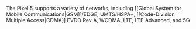 The Pixel 5 supports a variety of networks, including [[Global System for Mobile Communications|GSM]]/EDGE, UMTS/HSPA+, [[Code-Division Multiple Access|CDMA]] EVDO Rev A, WCDMA, LTE, LTE Advanced, and 5G